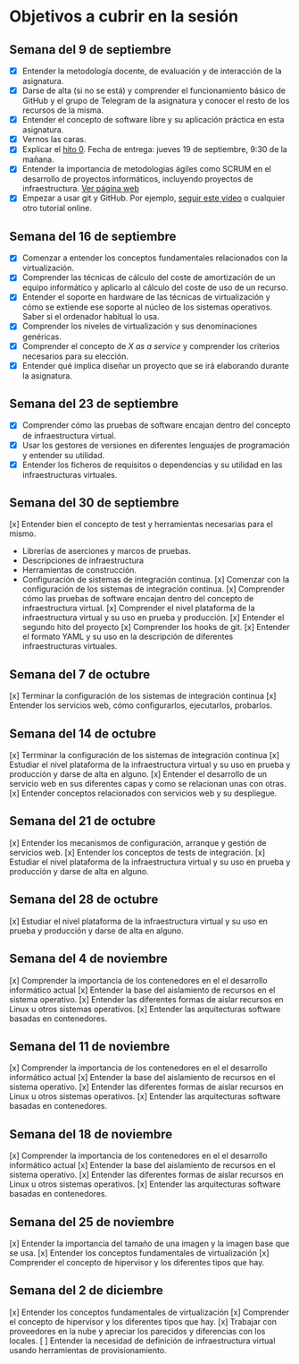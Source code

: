# Objetivos a cubrir en la sesión

## Semana del 9 de septiembre
- [x] Entender la metodología docente, de evaluación y de interacción de la asignatura. 
- [x] Darse de alta (si no se está) y comprender el funcionamiento básico de GitHub y el
   grupo de Telegram de la asignatura y conocer el resto de los recursos de la misma. 
- [x] Entender el concepto de software libre y su aplicación práctica en esta asignatura. 
- [x] Vernos las caras. 
- [x] Explicar el
   [hito 0](http://jj.github.io/IV/documentos/proyecto/0.Repositorio). Fecha
   de entrega: jueves 19 de septiembre, 9:30 de la mañana. 
- [x] Entender la importancia de metodologías ágiles como SCRUM en el
   desarrollo de proyectos informáticos, incluyendo proyectos de
   infraestructura. [Ver página web](https://proyectosagiles.org/que-es-scrum/)
- [x] Empezar a usar git y GitHub. Por
   ejemplo,
   [seguir este vídeo](https://www.youtube.com/watch?v=gmXyJI01qa8) o
   cualquier otro tutorial online. 

## Semana del 16 de septiembre
- [x] Comenzar a entender los conceptos fundamentales relacionados con la virtualización.
- [x] Comprender las técnicas de cálculo del coste de amortización de un
equipo informático y aplicarlo al cálculo del coste de uso de un
recurso.
- [x] Entender el soporte en hardware de las técnicas de virtualización y cómo se extiende ese soporte al núcleo de los sistemas operativos. Saber si el ordenador habitual lo usa.
- [x] Comprender los niveles de virtualización y sus denominaciones genéricas.
- [x] Comprender el concepto de *X as a service* y comprender los
   criterios necesarios para su elección.
- [x] Entender qué implica diseñar un proyecto que se irá elaborando
   durante la asignatura.

## Semana del 23 de septiembre
- [x] Comprender cómo las pruebas de software encajan dentro del concepto de infraestructura virtual.
- [x] Usar los gestores de versiones en diferentes lenguajes de programación y entender su utilidad.
- [x] Entender los ficheros de requisitos o dependencias y su utilidad en las infraestructuras virtuales.

## Semana del 30 de septiembre
[x] Entender bien el concepto de test y herramientas necesarias para el mismo.
   * Librerías de aserciones y marcos de pruebas.
   * Descripciones de infraestructura
   * Herramientas de construcción.
   * Configuración de sistemas de integración continua.
[x] Comenzar con la configuración de los sistemas de integración continua.
[x] Comprender cómo las pruebas de software encajan dentro del concepto de infraestructura virtual.
[x] Comprender el nivel plataforma de la infraestructura virtual y su uso en prueba y producción.
[x] Entender el segundo hito del proyecto
[x] Comprender los hooks de git.
[x] Entender el formato YAML y su uso en la descripción de diferentes infraestructuras virtuales.

## Semana del 7 de octubre
[x] Terminar la configuración de los sistemas de integración continua
[x] Entender los servicios web, cómo configurarlos, ejecutarlos, probarlos.

## Semana del 14 de octubre 
[x] Terrminar la configuración de los sistemas de integración continua
[x] Estudiar el nivel plataforma de la infraestructura virtual y su uso en prueba y producción y darse de alta en alguno.
[x] Entender el desarrollo de un servicio web en sus diferentes capas y como se relacionan unas con otras.
[x] Entender conceptos relacionados con servicios web y su despliegue.

## Semana del 21 de octubre
[x] Entender los mecanismos de configuración, arranque y gestión de servicios web.
[x] Entender los conceptos de tests de integración.
[x] Estudiar el nivel plataforma de la infraestructura virtual y su uso en prueba y producción y darse de alta en alguno.

## Semana del 28 de octubre
[x] Estudiar el nivel plataforma de la infraestructura virtual y su uso en prueba y producción y darse de alta en alguno.

## Semana del 4 de noviembre
[x] Comprender la importancia de los contenedores en el el desarrollo informático actual
[x] Entender la base del aislamiento de recursos en el sistema operativo.
[x] Entender las diferentes formas de aislar recursos en Linux u otros sistemas operativos.
[x] Entender las arquitecturas software basadas en contenedores.

## Semana del 11 de noviembre
[x] Comprender la importancia de los contenedores en el el desarrollo informático actual
[x] Entender la base del aislamiento de recursos en el sistema operativo.
[x] Entender las diferentes formas de aislar recursos en Linux u otros sistemas operativos.
[x] Entender las arquitecturas software basadas en contenedores.

## Semana del 18 de noviembre
[x] Comprender la importancia de los contenedores en el el desarrollo informático actual
[x] Entender la base del aislamiento de recursos en el sistema operativo.
[x] Entender las diferentes formas de aislar recursos en Linux u otros sistemas operativos.
[x] Entender las arquitecturas software basadas en contenedores.

## Semana del 25 de noviembre
[x] Entender la importancia del tamaño de una imagen y la imagen base que se usa.
[x] Entender los conceptos fundamentales de virtualización
[x] Comprender el concepto de hipervisor y los diferentes tipos que hay.

## Semana del 2 de diciembre
[x] Entender los conceptos fundamentales de virtualización
[x] Comprender el concepto de hipervisor y los diferentes tipos que hay.
[x] Trabajar con proveedores en la nube y apreciar los parecidos y diferencias con los locales.
[ ] Entender la necesidad de definición de infraestructura virtual usando herramientas de provisionamiento.